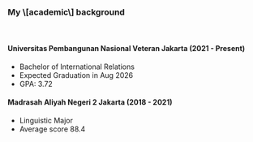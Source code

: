 <h3>My \[academic\] background</h3>
<br>

<h4>Universitas Pembangunan Nasional Veteran Jakarta (2021 - Present)</h4>

  - Bachelor of International Relations
  - Expected Graduation in Aug 2026
  - GPA: 3.72

<h4>Madrasah Aliyah Negeri 2 Jakarta (2018 - 2021)</h4>

  - Linguistic Major
  - Average score 88.4
